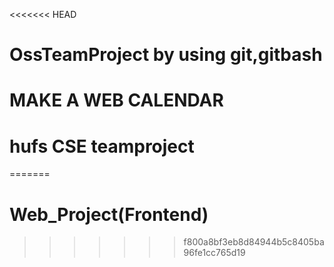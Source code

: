 <<<<<<< HEAD
# OssTeamProject by using git,gitbash
# MAKE  A WEB CALENDAR
# hufs CSE teamproject
=======
# Web_Project(Frontend)
>>>>>>> f800a8bf3eb8d84944b5c8405ba96fe1cc765d19

